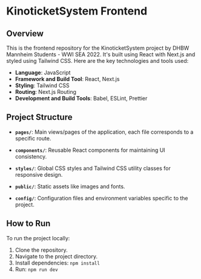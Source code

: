 # KinoticketSystem Frontend

## Overview

This is the frontend repository for the KinoticketSystem project by DHBW Mannheim Students - WWI SEA 2022. It's built using React with Next.js and styled using Tailwind CSS. Here are the key technologies and tools used:

- **Language**: JavaScript
- **Framework and Build Tool**: React, Next.js
- **Styling**: Tailwind CSS
- **Routing**: Next.js Routing
- **Development and Build Tools**: Babel, ESLint, Prettier

## Project Structure

- **`pages/`**: Main views/pages of the application, each file corresponds to a specific route.

- **`components/`**: Reusable React components for maintaining UI consistency.

- **`styles/`**: Global CSS styles and Tailwind CSS utility classes for responsive design.

- **`public/`**: Static assets like images and fonts.

- **`config/`**: Configuration files and environment variables specific to the project.

## How to Run

To run the project locally:

1. Clone the repository.
2. Navigate to the project directory.
3. Install dependencies: `npm install`
4. Run: `npm run dev`
